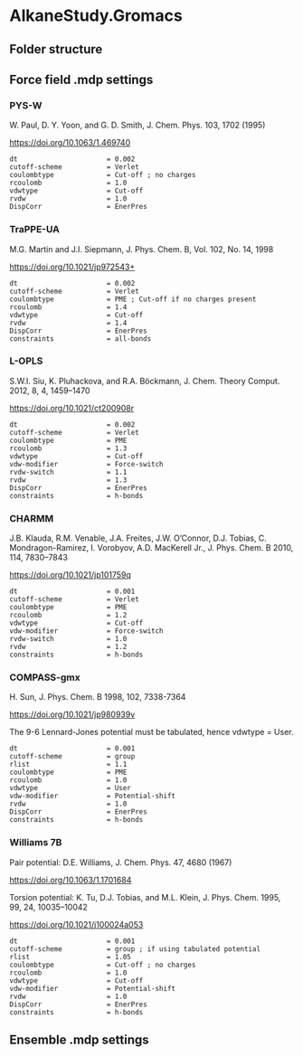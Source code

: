 # AlkaneStudy.Gromacs

## Folder structure


## Force field .mdp settings

### PYS-W
W. Paul, D. Y. Yoon, and G. D. Smith, J. Chem. Phys. 103, 1702 (1995)

https://doi.org/10.1063/1.469740

```
dt                      = 0.002
cutoff-scheme           = Verlet
coulombtype             = Cut-off ; no charges
rcoulomb                = 1.0
vdwtype                 = Cut-off
rvdw                    = 1.0
DispCorr                = EnerPres
```

### TraPPE-UA
M.G. Martin and J.I. Siepmann, J. Phys. Chem. B, Vol. 102, No. 14, 1998

https://doi.org/10.1021/jp972543+
```
dt                      = 0.002
cutoff-scheme           = Verlet
coulombtype             = PME ; Cut-off if no charges present
rcoulomb                = 1.4
vdwtype                 = Cut-off
rvdw                    = 1.4
DispCorr                = EnerPres
constraints             = all-bonds
```
### L-OPLS
S.W.I. Siu, K. Pluhackova, and R.A. Böckmann, J. Chem. Theory Comput. 2012, 8, 4, 1459–1470

https://doi.org/10.1021/ct200908r
```
dt                      = 0.002
cutoff-scheme           = Verlet
coulombtype             = PME
rcoulomb                = 1.3
vdwtype                 = Cut-off
vdw-modifier            = Force-switch
rvdw-switch             = 1.1
rvdw                    = 1.3
DispCorr                = EnerPres
constraints             = h-bonds
```
### CHARMM
J.B. Klauda, R.M. Venable, J.A. Freites, J.W. O’Connor, D.J. Tobias, C. Mondragon-Ramirez, I. Vorobyov, A.D. MacKerell Jr., J. Phys. Chem. B 2010, 114, 7830–7843

https://doi.org/10.1021/jp101759q
```
dt                      = 0.001
cutoff-scheme           = Verlet
coulombtype             = PME
rcoulomb                = 1.2
vdwtype                 = Cut-off
vdw-modifier            = Force-switch
rvdw-switch             = 1.0
rvdw                    = 1.2
constraints             = h-bonds
```

### COMPASS-gmx
H. Sun, J. Phys. Chem. B 1998, 102, 7338-7364

https://doi.org/10.1021/jp980939v

The 9-6 Lennard-Jones potential must be tabulated, hence vdwtype = User.

```
dt                      = 0.001
cutoff-scheme           = group
rlist                   = 1.1
coulombtype             = PME
rcoulomb                = 1.0
vdwtype                 = User
vdw-modifier            = Potential-shift
rvdw                    = 1.0
DispCorr                = EnerPres
constraints             = h-bonds
```

### Williams 7B

Pair potential: D.E. Williams, J. Chem. Phys. 47, 4680 (1967)

https://doi.org/10.1063/1.1701684

Torsion potential: K. Tu, D.J. Tobias, and M.L. Klein, J. Phys. Chem. 1995, 99, 24, 10035–10042

https://doi.org/10.1021/j100024a053

```
dt                      = 0.001
cutoff-scheme           = group ; if using tabulated potential
rlist                   = 1.05
coulombtype             = Cut-off ; no charges
rcoulomb                = 1.0
vdwtype                 = Cut-off
vdw-modifier            = Potential-shift
rvdw                    = 1.0
DispCorr                = EnerPres
constraints             = h-bonds
```

## Ensemble .mdp settings